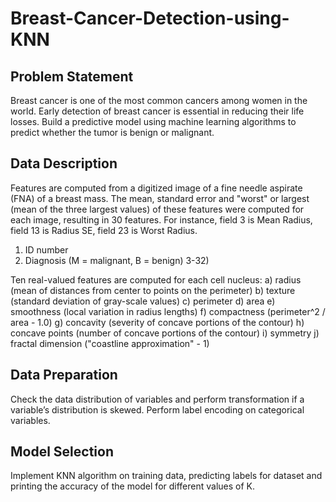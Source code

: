 # Breast-Cancer-Detection-using-KNN
## Problem Statement 
Breast cancer is one of the most common cancers among women in the world. Early detection of breast cancer is essential in reducing their life losses. Build a predictive model using machine learning algorithms to predict whether the tumor is benign or malignant. 

## Data Description 
Features are computed from a digitized image of a fine needle aspirate (FNA) of a breast mass. The mean, standard error and "worst" or largest (mean of the three largest values) of these features were computed for each image, resulting in 30 features. For instance, field 3 is Mean Radius, field 13 is Radius SE, field 23 is Worst Radius. 
1.	ID number 
2.	Diagnosis (M = malignant, B = benign) 
3-32) 

Ten real-valued features are computed for each cell nucleus: 
a)	radius (mean of distances from center to points on the perimeter) 
b)	texture (standard deviation of gray-scale values) 
c)	perimeter 
d)	area 
e)	smoothness (local variation in radius lengths) 
f)	compactness (perimeter^2 / area - 1.0) 
g)	concavity (severity of concave portions of the contour) 
h)	concave points (number of concave portions of the contour) 
i)	symmetry 
j)	fractal dimension ("coastline approximation" - 1) 

## Data Preparation 
Check the data distribution of variables and perform transformation if a variable’s distribution is skewed. Perform label encoding on categorical variables. 

## Model Selection 
Implement KNN algorithm on training data, predicting labels for dataset and printing the accuracy of the model for different values of K. 
